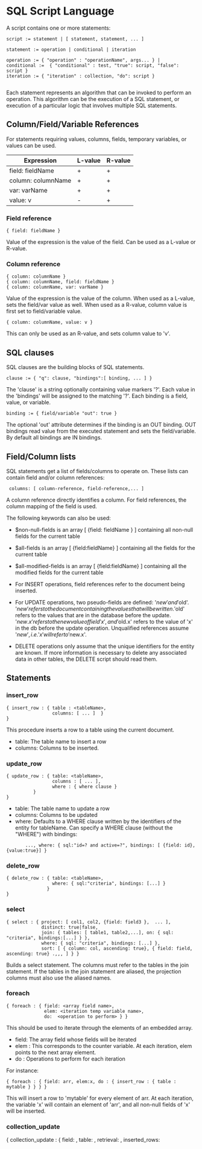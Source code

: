 # SQL Script Language

A script contains one or more statements:
```
script := statement | [ statement, statement, ... ]
```


```
statement := operation | conditional | iteration 
```

```
operation := { "operation" : "operationName", args... } |
conditional :=  { "conditional" : test, "true": script, "false": script }
iteration := { "iteration" : collection, "do": script }
               
```

Each statement represents an algorithm that can be invoked to perform
an operation. This algorithm can be the execution of a SQL statement,
or execution of a particular logic that involves multiple SQL
statements. 


## Column/Field/Variable References

For statements requiring values, columns, fields, temporary variables, or values can be used.

|Expression|L-value|R-value|
|-|-|-|
|field: fieldName|+|+|
|column: columnName|+|+|
|var: varName|+|+|
|value: v|-|+|


### Field reference
```
{ field: fieldName }
```
Value of the expression is the value of the field. Can be used as a L-value or R-value.

### Column reference
```
{ column: columnName }
{ column: columnName, field: fieldName }
{ column: columnName, var: varName }
```
Value of the expression is the value of the column. When used as a L-value, sets the field/var value as well. When used as a R-value, column value is first set to field/variable value.

```
{ column: columnName, value: v }
```
This can only be used as an R-value, and sets column value to 'v'.

## SQL clauses
SQL clauses are the building blocks of SQL statements.
```
clause := { "q": clause, "bindings":[ binding, ... ] }
```
The 'clause' is a string optionally containing value markers '?'. Each value in the 'bindings' will be assigned to the matching '?'. Each binding is a field, value, or variable.

```
binding := { field/variable "out": true }
```
The optional 'out' attribute determines if the binding is an OUT binding. OUT bindings read value from the executed statement and sets the field/variable. By default all bindings are IN bindings.

## Field/Column lists
SQL statements get a list of fields/columns to operate on. These lists can contain field and/or column references:
```
 columns: [ column-reference, field-reference,... ]
```
A column reference directly identifies a column. For field references, the column mapping of the field is used.

The following keywords can also be used:

* $non-null-fields is an array [ {field: fieldName } ] containing all non-null fields for the current table
* $all-fields is an array [ {field:fieldName} ] containing all the fields for the current table
* $all-modified-fields is an array [ {field:fieldName} ] containing all the modified fields for the current table

* For INSERT operations, field references refer to the document being inserted.
* For UPDATE operations, two pseudo-fields are defined: '$new' and '$old'. '$new' refers to the document containing the values that will be written. '$old' refers to the values that are in the database before the update. '$new.x' refers to the new value of field 'x', and '$old.x' refers to the value of 'x' in the db before the update operation. Unqualified references assume '$new', i.e. 'x' will refer to '$new.x'.
* DELETE operations only assume that the unique identifiers for the entity are known. If more information is necessary to delete any associated data in other tables, the DELETE script should read them.

## Statements

### insert_row

```
{ insert_row : { table : <tableName>,
                 columns: [ ... ]  }
}
```

This procedure inserts a row to a table using the current document.
  - table: The table name to insert a row
  - columns: Columns to be inserted. 

### update_row

```
{ update_row : { table: <tableName>,
                 columns : [ ... ],
                 where : { where clause } 
          }
}
```
  - table: The table name to update a row
  - columns: Columns to be updated
  - where: Defaults to a WHERE clause written by the identifiers of the entity for tableName. 
    Can specify a WHERE clause (without the "WHERE") with bindings:
```
       ..., where: { sql:"id=? and active=?", bindings: [ {field: id}, {value:true}] } 
```


### delete_row

```
{ delete_row : { table: <tableName>,
                 where: { sql:"criteria", bindings: [...] } 
               } 
}
```

### select

```
{ select : { project: [ col1, col2, {field: field3 },  ... ],
             distinct: true|false,
             join: { tables: [ table1, table2,...], on: { sql: "criteria", bindings:[...] } },
             where: { sql: "criteria", bindings: [...] },
             sort: [ { column: col, ascending: true}, { field: field, ascending: true} .,,, ] } }
```

Builds a select statement. The columns must refer to the tables in the
join statement. If the tables in the join statement are aliased, the
projection columns must also use the aliased names.

### foreach

```
{ foreach : { field: <array field name>,
              elem: <iteration temp variable name>,
              do:  <operation to perform> } }
```

This should be used to iterate through the elements of an embedded array.

  - field: The array field whose fields will be iterated
  - elem : This corresponds to the counter variable. At each iteration, elem points to the next array element.
  - do : Operations to perform for each iteration

For instance:
```
{ foreach : { field: arr, elem:x, do : { insert_row : { table : mytable } } } }
```

This will insert a row to 'mytable' for every element of arr. At each iteration, the variable 'x' 
will contain an element of 'arr', and all non-null fields of 'x' will be inserted.



### collection_update

{ collection_update : { field: <collectionField>,
                        table: <tableName>,
                        retrieval: <sql script that retrieves the collection>,
                        inserted_rows: <Script that will be called for each inserted row>,
                        updated_rows: <Script that will be called for each updated row>,
                        deleted_rows: <Script that will be called for each deleted row>
                        } 
}
```

This does the following:
  - Using 'retrieval' criteria,  retrieves a collection of rows from table 'tableName'
  - Computes a list of inserted rows, updated rows, and deleted rows by comparing the 
    loaded collection and 'collectionField'
  - inserts/updates/deletes rows using the scripts


### resultset
Assigns the resultset of a query to a variable.
```
{ resultset: { name: variableName, value: query } }
```
Runs the `query`, and assigns the result set of the query to `variableName`. That variable name then can be used in `if` or `foreach` statements.

### conditionals

```
{ ifempty: var, then: { ... }, else: {...} }
```
If 'var' is empty, runs 'then' script, otherwise 'else' script. 'var' can be a resultset or an array field.


### SQL

```
{ sql: { sql: query, bindings: [ bindings...], resultbindings: [ resultbindings,...] } }
```

Executes a SQL statement. `bindings` are IN or OUT parameters to the
SQL statement. `resultbindings` are bindings to the columns of the
result set of the operation, if it has a result set. Order of bindings
and resultbindings are important, bindings order has to match the
markers '?' and resultbindings order has to match the columns.
